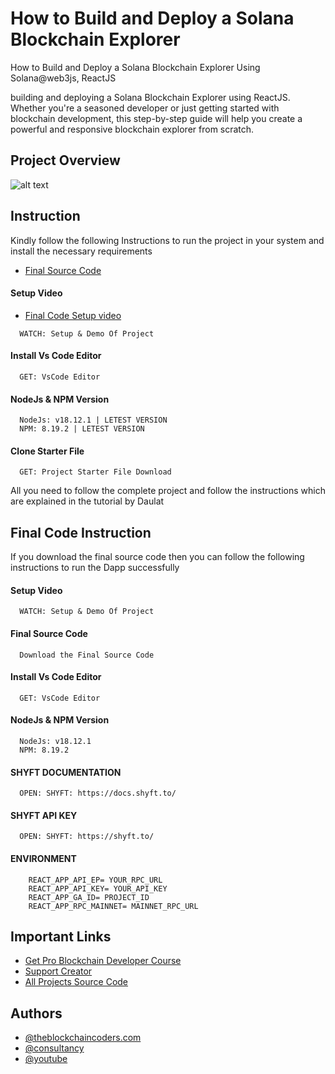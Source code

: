 # How to Build and Deploy a Solana Blockchain Explorer

How to Build and Deploy a Solana Blockchain Explorer Using Solana@web3js, ReactJS

building and deploying a Solana Blockchain Explorer using ReactJS. Whether you're a seasoned developer or just getting started with blockchain development, this step-by-step guide will help you create a powerful and responsive blockchain explorer from scratch.

## Project Overview

![alt text](https://www.daulathussain.com/wp-content/uploads/2024/06/build-and-deploy-solana-explorer.jpg)

## Instruction

Kindly follow the following Instructions to run the project in your system and install the necessary requirements

- [Final Source Code](https://www.theblockchaincoders.com/sourceCode/building-and-deploying-a-solana-blockchain-explorer-using-reactjs)

#### Setup Video

- [Final Code Setup video](https://www.youtube.com/watch?v=4cjDQ0mZz2g)

```https://code.visualstudio.com/download
  WATCH: Setup & Demo Of Project
```

#### Install Vs Code Editor

```https://code.visualstudio.com/download
  GET: VsCode Editor
```

#### NodeJs & NPM Version

```https://nodejs.org/en/download
  NodeJs: v18.12.1 | LETEST VERSION
  NPM: 8.19.2 | LETEST VERSION
```

#### Clone Starter File

```https://github.com/daulathussain/Airdrop-Crypto-Starter-File
  GET: Project Starter File Download
```

All you need to follow the complete project and follow the instructions which are explained in the tutorial by Daulat

## Final Code Instruction

If you download the final source code then you can follow the following instructions to run the Dapp successfully

#### Setup Video

```https://code.visualstudio.com/download
  WATCH: Setup & Demo Of Project
```

#### Final Source Code

```https://www.theblockchaincoders.com/SourceCode
  Download the Final Source Code
```

#### Install Vs Code Editor

```https://code.visualstudio.com/download
  GET: VsCode Editor
```

#### NodeJs & NPM Version

```https://nodejs.org/en/download
  NodeJs: v18.12.1
  NPM: 8.19.2
```

#### SHYFT DOCUMENTATION

```https://docs.shyft.to/
  OPEN: SHYFT: https://docs.shyft.to/
```

#### SHYFT API KEY

```https://docs.shyft.to/
  OPEN: SHYFT: https://shyft.to/
```

#### ENVIRONMENT

```
    REACT_APP_API_EP= YOUR_RPC_URL
    REACT_APP_API_KEY= YOUR_API_KEY
    REACT_APP_GA_ID= PROJECT_ID
    REACT_APP_RPC_MAINNET= MAINNET_RPC_URL
```

## Important Links

- [Get Pro Blockchain Developer Course](https://www.theblockchaincoders.com/pro-nft-marketplace)
- [Support Creator](https://bit.ly/Support-Creator)
- [All Projects Source Code](https://www.theblockchaincoders.com/SourceCode)

## Authors

- [@theblockchaincoders.com](https://www.theblockchaincoders.com/)
- [@consultancy](https://www.theblockchaincoders.com/consultancy)
- [@youtube](https://www.youtube.com/@daulathussain)
